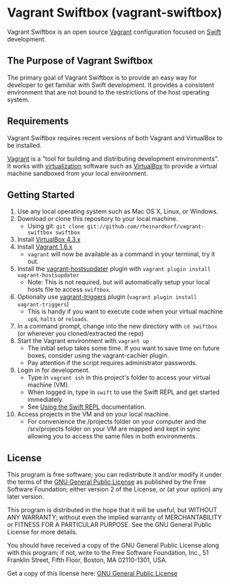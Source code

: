 # Vagrant Swiftbox (vagrant-swiftbox)

Vagrant Swiftbox is an open source [Vagrant](http://vagrantup.com) configuration focused on [Swift](http://swift.org) development.

## The Purpose of Vagrant Swiftbox

The primary goal of Vagrant Swiftbox is to provide an easy way for developer to get familiar with Swift development. It provides a consistent environment that are not bound to the restrictions of the host operating system.

## Requirements

Vagrant Swiftbox requires recent versions of both Vagrant and VirtualBox to be installed.

[Vagrant](http://www.vagrantup.com) is a "tool for building and distributing development environments". It works with [virtualization](http://en.wikipedia.org/wiki/X86_virtualization) software such as [VirtualBox](https://www.virtualbox.org/) to provide a virtual machine sandboxed from your local environment.

## Getting Started

1. Use any local operating system such as Mac OS X, Linux, or Windows.
1. Download or clone this repository to your local machine.
	* Using git: `git clone git://github.com/rheinardkorf/vagrant-swiftbox swiftbox`
1. Install [VirtualBox 4.3.x](https://www.virtualbox.org/wiki/Downloads)
1. Install [Vagrant 1.6.x](http://www.vagrantup.com/downloads.html)
    * `vagrant` will now be available as a command in your terminal, try it out.
1. Install the [vagrant-hostsupdater](https://github.com/cogitatio/vagrant-hostsupdater) plugin with `vagrant plugin install vagrant-hostsupdater`
    * Note: This is not required, but will automatically setup your local hosts file to access `swiftbox`.
1. Optionally use [vagrant-triggers](https://github.com/emyl/vagrant-triggers) plugin (`vagrant plugin install vagrant-triggers`)
    * This is handy if you want to execute code when your virtual machine `up`s, `halts` or `reloads`.
1. In a command prompt, change into the new directory with `cd swiftbox` (or wherever you cloned/extracted the repo)
1. Start the Vagrant environment with `vagrant up`
    * The initial setup takes some time. If you want to save time on future boxes, consider using the vagrant-cachier plugin.
    * Pay attention if the script requires administrator passwords.
1. Login in for development.
    * Type in `vagrant ssh` in this project's folder to access your virtual machine (VM).
    * When logged in, type in `swift` to use the Swift REPL and get started immediately.
    * See [Using the Swift REPL](https://swift.org/getting-started/#using-the-repl) documentation.
1. Access projects in the VM and on your local machine.
	* For convenience the /projects folder on your computer and the /srv/projects folder on your VM are mapped and kept in sync allowing you to access the same files in both environments.

## License

This program is free software; you can redistribute it and/or
modify it under the terms of the [GNU General Public License](http://www.gnu.org/licenses/gpl-2.0.html)
as published by the Free Software Foundation; either version 2
of the License, or (at your option) any later version.

This program is distributed in the hope that it will be useful,
but WITHOUT ANY WARRANTY; without even the implied warranty of
MERCHANTABILITY or FITNESS FOR A PARTICULAR PURPOSE.  See the
GNU General Public License for more details.

You should have received a copy of the GNU General Public License
along with this program; if not, write to the Free Software
Foundation, Inc., 51 Franklin Street, Fifth Floor, Boston, MA  02110-1301, USA.

Get a copy of this license here: [GNU General Public License](http://www.gnu.org/licenses/gpl-2.0.html)
